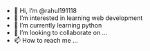 - 👋 Hi, I’m @rahul191118
- 👀 I’m interested in learning web development
- 🌱 I’m currently learning python
- 💞️ I’m looking to collaborate on ...
- 📫 How to reach me ...

<!---
rahul191118/rahul191118 is a ✨ special ✨ repository because its `README.md` (this file) appears on your GitHub profile.
You can click the Preview link to take a look at your changes.
--->
